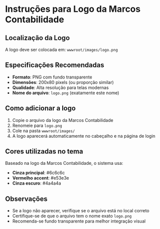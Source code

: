 # Instruções para Logo da Marcos Contabilidade

## Localização da Logo

A logo deve ser colocada em: `wwwroot/images/logo.png`

## Especificações Recomendadas

- **Formato**: PNG com fundo transparente
- **Dimensões**: 200x80 pixels (ou proporção similar)
- **Qualidade**: Alta resolução para telas modernas
- **Nome do arquivo**: `logo.png` (exatamente este nome)

## Como adicionar a logo

1. Copie o arquivo da logo da Marcos Contabilidade
2. Renomeie para `logo.png`
3. Cole na pasta `wwwroot/images/`
4. A logo aparecerá automaticamente no cabeçalho e na página de login

## Cores utilizadas no tema

Baseado na logo da Marcos Contabilidade, o sistema usa:

- **Cinza principal**: #6c6c6c
- **Vermelho accent**: #e53e3e
- **Cinza escuro**: #4a4a4a

## Observações

- Se a logo não aparecer, verifique se o arquivo está no local correto
- Certifique-se de que o arquivo tem o nome exato `logo.png`
- Recomenda-se fundo transparente para melhor integração visual
